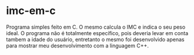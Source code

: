 # imc-em-c
Programa simples feito em C. O mesmo calcula o IMC  e indica o seu peso ideal.
O programa não é totalmente específico, pois deveria levar em conta tambem a idade do usuário, entretanto o mesmo foi desenvolvido apenas para mostrar meu desenvolvimento com a linguagem C++.
